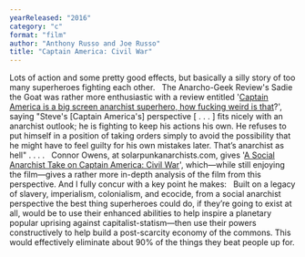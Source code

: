 ```yaml
---
yearReleased: "2016"
category: "c"
format: "film"
author: "Anthony Russo and Joe Russo"
title: "Captain America: Civil War"
---
```

Lots of action and some pretty good effects, but basically  a silly story of too many superheroes fighting each other.
 
The Anarcho-Geek Review's Sadie the Goat was rather more  enthusiastic with a review entitled '<a href="http://www.anarchogeekreview.com/movies/captain-america-is-a-big-screen-anarchist-superhero-how-fucking-weird-is-that">Captain  America is a big screen anarchist superhero, how fucking weird is that</a>?',  saying "Steve's [Captain America's] perspective [ . . . ] fits nicely with an  anarchist outlook; he is fighting to keep his actions his own. He refuses to put  himself in a position of taking orders simply to avoid the possibility that he  might have to feel guilty for his own mistakes later. That’s anarchist as hell"  . . . .
 
Connor Owens, at solarpunkanarchists.com, gives '<a href="https://solarpunkanarchists.com/2016/04/29/a-social-anarchist-take-on-captain-america-civil-war/">A  Social Anarchist Take on Captain America: Civil War</a>', which—while still  enjoying the film—gives a rather more in-depth analysis of the film from this  perspective. And I fully concur with a key point he makes:
 
Built on a legacy of slavery, imperialism, colonialism,  and ecocide, from a social anarchist perspective the best thing superheroes  could do, if they’re going to exist at all, would be to use their enhanced  abilities to help inspire a planetary popular uprising against  capitalist-statism—then use their powers constructively to help build a  post-scarcity economy of the commons. This would effectively eliminate about 90%  of the things they beat people up for.